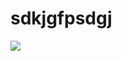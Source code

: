 # sdkjgfpsdgj

<a href="https://visitcount.itsvg.in">
  <img src="https://visitcount.itsvg.in/api?id=ADITYA&label=Profile%20Views&color=9&icon=0&pretty=false" />
</a>

